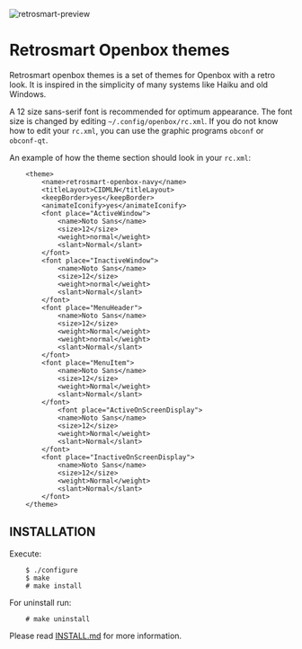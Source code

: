 ![retrosmart-preview](https://github.com/mdomlop/retrosmart-openbox-themes/blob/master/preview.png "Retrosmart look")

Retrosmart Openbox themes
=========================

Retrosmart openbox themes is a set of themes for Openbox with a retro look. It
is inspired in the simplicity of many systems like Haiku and old Windows.

A 12 size sans-serif font is recommended for optimum appearance. The font size
is changed by editing `~/.config/openbox/rc.xml`. If you do not know how to
edit your `rc.xml`, you can use the graphic programs `obconf` or `obconf-qt`.

An example of how the theme section should look in your `rc.xml`:

        <theme>
            <name>retrosmart-openbox-navy</name>
            <titleLayout>CIDMLN</titleLayout>
            <keepBorder>yes</keepBorder>
            <animateIconify>yes</animateIconify>
            <font place="ActiveWindow">
                <name>Noto Sans</name>
                <size>12</size>
                <weight>normal</weight>
                <slant>Normal</slant>
            </font>
            <font place="InactiveWindow">
                <name>Noto Sans</name>
                <size>12</size>
                <weight>normal</weight>
                <slant>Normal</slant>
            </font>
            <font place="MenuHeader">
                <name>Noto Sans</name>
                <size>12</size>
                <weight>Normal</weight>
                <weight>normal</weight>
                <slant>Normal</slant>
            </font>
            <font place="MenuItem">
                <name>Noto Sans</name>
                <size>12</size>
                <weight>Normal</weight>
                <slant>Normal</slant>
            </font>
                <font place="ActiveOnScreenDisplay">
                <name>Noto Sans</name>
                <size>12</size>
                <weight>Normal</weight>
                <slant>Normal</slant>
            </font>
            <font place="InactiveOnScreenDisplay">
                <name>Noto Sans</name>
                <size>12</size>
                <weight>Normal</weight>
                <slant>Normal</slant>
            </font>
        </theme>

INSTALLATION
------------

Execute:

        $ ./configure
        $ make
        # make install

For uninstall run:

        # make uninstall

Please read [INSTALL.md](https://github.com/mdomlop/retrosmart-openbox-themes/blob/master/INSTALL.md) for more information.

